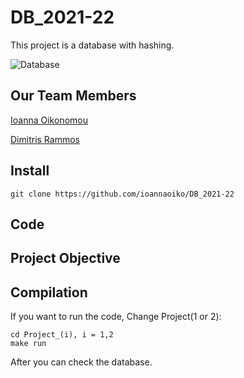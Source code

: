 # DB_2021-22
This project is a database with hashing.

![Database](https://miro.medium.com/max/750/0*rwqI3XKmDZgsVuxr.jpg)

## Our Team Members
[Ioanna Oikonomou](https://github.com/ioannaoiko)

[Dimitris Rammos](https://github.com/DimitrisRammos)

## Install
```
git clone https://github.com/ioannaoiko/DB_2021-22
```
## Code


## Project Objective


## Compilation
If you want to run the code, Change Project(1 or 2):
```
cd Project_(i), i = 1,2
make run
```
After you can check the database.
